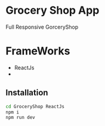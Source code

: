 # Grocery Shop App
Full Responsive GorceryShop

# FrameWorks
- ReactJs
- 

## Installation 
``` bash
cd GroceryShop ReactJs
npm i
npm run dev

```
